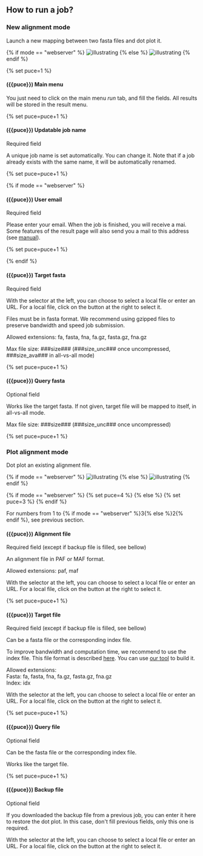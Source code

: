 How to run a job?
-----------------

### New alignment mode

Launch a new mapping between two fasta files and dot plot it.

{% if mode == "webserver" %}
![illustrating](/static/images/D-GENIES-run_na.png)
{% else %}
![illustrating](/static/images/D-GENIES-run-standalone_na.png)
{% endif %}

{% set puce=1 %}

#### ({{puce}}) Main menu

You just need to click on the main menu *run* tab, and fill the fields. All results will be stored in the result menu.

{% set puce=puce+1 %}

#### ({{puce}}) Updatable job name

Required field

A unique job name is set automatically. You can change it. Note that if a job already exists with the same name, it will be automatically renamed.

{% set puce=puce+1 %}

{% if mode == "webserver" %}

#### ({{puce}}) User email

Required field

Please enter your email. When the job is finished, you will receive a mai. Some features of the result page will also send you a mail to this address (see [manual](/documentation/result)).

{% set puce=puce+1 %}

{% endif %}

#### ({{puce}}) Target fasta

Required field

With the selector at the left, you can choose to select a local file or enter an URL. For a local file, click on the button at the right to select it.

Files must be in fasta format. We recommend using gzipped files to preserve bandwidth and speed job submission.

Allowed extensions: fa, fasta, fna, fa.gz, fasta.gz, fna.gz

Max file size: ###size### (###size_unc### once uncompressed, ###size_ava### in all-vs-all mode)

{% set puce=puce+1 %}

#### ({{puce}}) Query fasta

Optional field

Works like the target fasta. If not given, target file will be mapped to itself, in all-vs-all mode.

Max file size: ###size### (###size_unc### once uncompressed)

{% set puce=puce+1 %}

### Plot alignment mode

Dot plot an existing alignment file.

{% if mode == "webserver" %}
![illustrating](/static/images/D-GENIES-run_pa.png)
{% else %}
![illustrating](/static/images/D-GENIES-run-standalone_pa.png)
{% endif %}

{% if mode == "webserver" %}
{% set puce=4 %}
{% else %}
{% set puce=3 %}
{% endif %}

For numbers from 1 to {% if mode == "webserver" %}3{% else %}2{% endif %}, see previous section.

#### ({{puce}}) Alignment file

Required field (except if backup file is filled, see bellow)

An alignment file in PAF or MAF format.

Allowed extensions: paf, maf

With the selector at the left, you can choose to select a local file or enter an URL. For a local file, click on the button at the right to select it.

{% set puce=puce+1 %}

#### ({{puce}}) Target file

Required field (except if backup file is filled, see bellow)

Can be a fasta file or the corresponding index file.

To improve bandwidth and computation time, we recommend to use the index file. This file format is described [here](/documentation/formats#index-file). You can use [our tool](https://raw.githubusercontent.com/genotoul-bioinfo/dgenies/v{{version}}/src/dgenies/bin/index.py) to build it.

Allowed extensions:  
Fasta: fa, fasta, fna, fa.gz, fasta.gz, fna.gz  
Index: idx

With the selector at the left, you can choose to select a local file or enter an URL. For a local file, click on the button at the right to select it.

{% set puce=puce+1 %}

#### ({{puce}}) Query file

Optional field

Can be the fasta file or the corresponding index file.

Works like the target file.

{% set puce=puce+1 %}

#### ({{puce}}) Backup file

Optional field

If you downloaded the backup file from a previous job, you can enter it here to restore the dot plot. In this case, don't fill previous fields, only this one is required.

With the selector at the left, you can choose to select a local file or enter an URL. For a local file, click on the button at the right to select it.